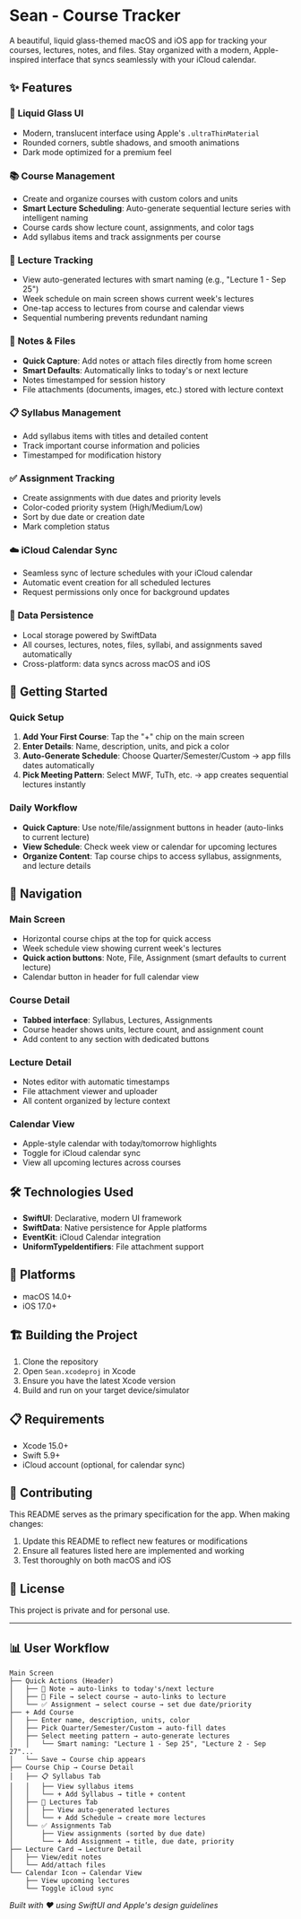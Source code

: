 # Sean - Course Tracker

A beautiful, liquid glass-themed macOS and iOS app for tracking your courses, lectures, notes, and files. Stay organized with a modern, Apple-inspired interface that syncs seamlessly with your iCloud calendar.

## ✨ Features

### 🎨 **Liquid Glass UI**
- Modern, translucent interface using Apple's `.ultraThinMaterial`
- Rounded corners, subtle shadows, and smooth animations
- Dark mode optimized for a premium feel

### 📚 **Course Management**
- Create and organize courses with custom colors and units
- **Smart Lecture Scheduling**: Auto-generate sequential lecture series with intelligent naming
- Course cards show lecture count, assignments, and color tags
- Add syllabus items and track assignments per course

### 📅 **Lecture Tracking**
- View auto-generated lectures with smart naming (e.g., "Lecture 1 - Sep 25")
- Week schedule on main screen shows current week's lectures
- One-tap access to lectures from course and calendar views
- Sequential numbering prevents redundant naming

### 📝 **Notes & Files**
- **Quick Capture**: Add notes or attach files directly from home screen
- **Smart Defaults**: Automatically links to today's or next lecture
- Notes timestamped for session history
- File attachments (documents, images, etc.) stored with lecture context

### 📋 **Syllabus Management**
- Add syllabus items with titles and detailed content
- Track important course information and policies
- Timestamped for modification history

### ✅ **Assignment Tracking**
- Create assignments with due dates and priority levels
- Color-coded priority system (High/Medium/Low)
- Sort by due date or creation date
- Mark completion status

### ☁️ **iCloud Calendar Sync**
- Seamless sync of lecture schedules with your iCloud calendar
- Automatic event creation for all scheduled lectures
- Request permissions only once for background updates

### 💾 **Data Persistence**
- Local storage powered by SwiftData
- All courses, lectures, notes, files, syllabi, and assignments saved automatically
- Cross-platform: data syncs across macOS and iOS

## 🚀 Getting Started

### Quick Setup
1. **Add Your First Course**: Tap the "+" chip on the main screen
2. **Enter Details**: Name, description, units, and pick a color
3. **Auto-Generate Schedule**: Choose Quarter/Semester/Custom → app fills dates automatically
4. **Pick Meeting Pattern**: Select MWF, TuTh, etc. → app creates sequential lectures instantly

### Daily Workflow
- **Quick Capture**: Use note/file/assignment buttons in header (auto-links to current lecture)
- **View Schedule**: Check week view or calendar for upcoming lectures
- **Organize Content**: Tap course chips to access syllabus, assignments, and lecture details

## 🧭 Navigation

### Main Screen
- Horizontal course chips at the top for quick access
- Week schedule view showing current week's lectures
- **Quick action buttons**: Note, File, Assignment (smart defaults to current lecture)
- Calendar button in header for full calendar view

### Course Detail
- **Tabbed interface**: Syllabus, Lectures, Assignments
- Course header shows units, lecture count, and assignment count
- Add content to any section with dedicated buttons

### Lecture Detail
- Notes editor with automatic timestamps
- File attachment viewer and uploader
- All content organized by lecture context

### Calendar View
- Apple-style calendar with today/tomorrow highlights
- Toggle for iCloud calendar sync
- View all upcoming lectures across courses

## 🛠️ Technologies Used

- **SwiftUI**: Declarative, modern UI framework
- **SwiftData**: Native persistence for Apple platforms
- **EventKit**: iCloud Calendar integration
- **UniformTypeIdentifiers**: File attachment support

## 📱 Platforms

- macOS 14.0+
- iOS 17.0+

## 🏗️ Building the Project

1. Clone the repository
2. Open `Sean.xcodeproj` in Xcode
3. Ensure you have the latest Xcode version
4. Build and run on your target device/simulator

## 📋 Requirements

- Xcode 15.0+
- Swift 5.9+
- iCloud account (optional, for calendar sync)

## 🤝 Contributing

This README serves as the primary specification for the app. When making changes:

1. Update this README to reflect new features or modifications
2. Ensure all features listed here are implemented and working
3. Test thoroughly on both macOS and iOS

## 📄 License

This project is private and for personal use.

---

## 📊 User Workflow

```
Main Screen
├── Quick Actions (Header)
│   ├── 📝 Note → auto-links to today's/next lecture
│   ├── 📎 File → select course → auto-links to lecture
│   └── ✅ Assignment → select course → set due date/priority
├── + Add Course
│   ├── Enter name, description, units, color
│   ├── Pick Quarter/Semester/Custom → auto-fill dates
│   ├── Select meeting pattern → auto-generate lectures
│   │   └── Smart naming: "Lecture 1 - Sep 25", "Lecture 2 - Sep 27"...
│   └── Save → Course chip appears
├── Course Chip → Course Detail
│   ├── 📋 Syllabus Tab
│   │   ├── View syllabus items
│   │   └── + Add Syllabus → title + content
│   ├── 📖 Lectures Tab
│   │   ├── View auto-generated lectures
│   │   └── + Add Schedule → create more lectures
│   └── ✅ Assignments Tab
│       ├── View assignments (sorted by due date)
│       └── + Add Assignment → title, due date, priority
├── Lecture Card → Lecture Detail
│   ├── View/edit notes
│   └── Add/attach files
└── Calendar Icon → Calendar View
    ├── View upcoming lectures
    └── Toggle iCloud sync
```

*Built with ❤️ using SwiftUI and Apple's design guidelines*